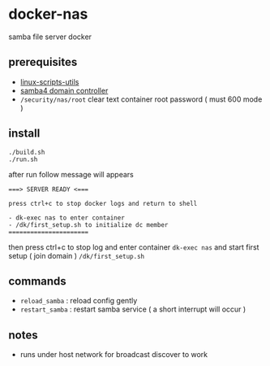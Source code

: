 # docker-nas

samba file server docker

## prerequisites

- [linux-scripts-utils](https://github.com/devel0/linux-scripts-utils)
- [samba4 domain controller](https://github.com/devel0/docker-dc)
- `/security/nas/root` clear text container root password ( must 600 mode )

## install

```
./build.sh
./run.sh
```

after run follow message will appears

```
===> SERVER READY <===

press ctrl+c to stop docker logs and return to shell

- dk-exec nas to enter container
- /dk/first_setup.sh to initialize dc member
======================
```

then press ctrl+c to stop log and enter container `dk-exec nas` and start first setup ( join domain ) `/dk/first_setup.sh`

## commands

- `reload_samba` : reload config gently
- `restart_samba` : restart samba service ( a short interrupt will occur )

## notes

- runs under host network for broadcast discover to work
